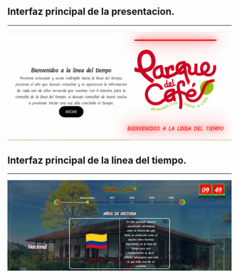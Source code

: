 <h2>Interfaz principal de la presentacion.</h2>
<hr></hr>
<img src="/images/capReadme/Capture.PNG" alt="...">
<h2>Interfaz principal de la linea del tiempo.</h2>
<hr></hr>
<img src="/images/capReadme/LineaCapture.PNG" alt="...">

